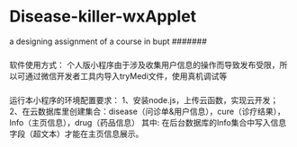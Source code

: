 # Disease-killer-wxApplet
a designing assignment of a course in bupt
#######
###
软件使用方式：
个人版小程序由于涉及收集用户信息的操作而导致发布受限，所以可通过微信开发者工具内导入tryMedi文件，使用真机调试等
###
运行本小程序的环境配置要求：
1、安装node.js，上传云函数，实现云开发；
2、在云数据库里创建集合：disease（问诊单&用户信息），cure（诊疗结果），Info（主页信息），drug（药品信息）
其中: 
在后台数据库的Info集合中写入信息字段（超文本）才能在主页信息展示。
